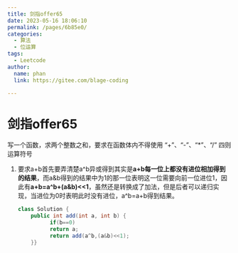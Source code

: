```yaml
---
title: 剑指offer65
date: 2023-05-16 18:06:10
permalink: /pages/6b85e0/
categories: 
  - 算法
  - 位运算
tags: 
  - Leetcode
author: 
  name: phan
  link: https://gitee.com/blage-coding

---
```

# 剑指offer65

写一个函数，求两个整数之和，要求在函数体内不得使用 “+”、“-”、“*”、“/” 四则运算符号

1. 要求a+b首先要弄清楚a\^b异或得到其实是**a+b每一位上都没有进位相加得到的结果**，而a&b得到的结果中为1的那一位表明这一位需要向前一位进位1，因此有**a+b=a\^b+(a&b)<<1**，虽然还是转换成了加法，但是后者可以递归实现，当进位为0时表明此时没有进位，a^b=a+b得到结果。

   ```java
   class Solution {
       public int add(int a, int b) {
             if(b==0)
             return a;
             return add(a^b,(a&b)<<1);  
       }}
   ```